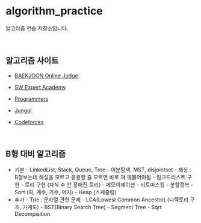 # algorithm_practice
알고리즘 연습 저장소입니다.

<br>

## 알고리즘 사이트

- [BAEKJOON Online Judge](https://www.acmicpc.net/)

- [SW Expert Academy](https://swexpertacademy.com/main/main.do)

- [Programmers](https://programmers.co.kr/)

- [Jungol](http://jungol.co.kr/)
- [Codeforces](https://codeforces.com/)

<br>

 ## B형 대비 알고리즘
   - 기본
         - LinkedList, Stack, Queue, Tree
         - 이분탐색, MST, disjointset
         - 해싱 : B형보는데 해싱을 모르고 응용할 줄 모르면 바로 혀 깨물어야됨
         - 링크드리스트 구현 
         - 트리 구현 (자식 수 안 정해진 트리)
         - 메모이제이션 
         - 비트마스킹 
         - 분할정복 
         - Sort (퀵, 계수, 기수, 머지)
         - Heap (스케줄링)
   - 추가
         - Trie : 문자열 관련 문제
         - LCA(Lowest Common Ancestor) (디렉토리 구조, 가계도)
         - BST(Binary Search Tree) 
         - Segment Tree
         - Sqrt Decompisition
